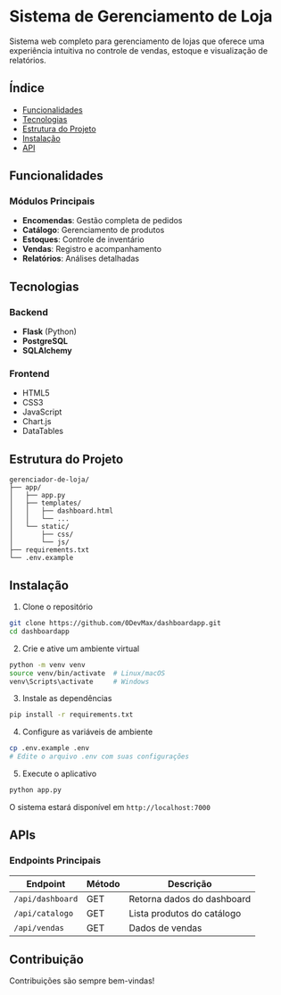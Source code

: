 # Sistema de Gerenciamento de Loja

Sistema web completo para gerenciamento de lojas que oferece uma experiência intuitiva no controle de vendas, estoque e visualização de relatórios.



## Índice

- [Funcionalidades](#-funcionalidades)
- [Tecnologias](#-tecnologias)
- [Estrutura do Projeto](#-estrutura-do-projeto)
- [Instalação](#-instalação)
- [API](#-api)

## Funcionalidades

### Módulos Principais
-  **Encomendas**: Gestão completa de pedidos
-  **Catálogo**: Gerenciamento de produtos
-  **Estoques**: Controle de inventário
-  **Vendas**: Registro e acompanhamento
-  **Relatórios**: Análises detalhadas

## Tecnologias

### Backend
- **Flask** (Python)
- **PostgreSQL**
- **SQLAlchemy**

### Frontend
- HTML5
- CSS3
- JavaScript
- Chart.js
- DataTables

## Estrutura do Projeto

```
gerenciador-de-loja/
├── app/
│   ├── app.py
│   ├── templates/
│   │   ├── dashboard.html
│   │   └── ...
│   └── static/
│       ├── css/
│       └── js/
├── requirements.txt
└── .env.example
```

## Instalação

1. Clone o repositório
```bash
git clone https://github.com/0DevMax/dashboardapp.git
cd dashboardapp
```

2. Crie e ative um ambiente virtual
```bash
python -m venv venv
source venv/bin/activate  # Linux/macOS
venv\Scripts\activate     # Windows
```

3. Instale as dependências
```bash
pip install -r requirements.txt
```

4. Configure as variáveis de ambiente
```bash
cp .env.example .env
# Edite o arquivo .env com suas configurações
```

5. Execute o aplicativo
```bash
python app.py
```

O sistema estará disponível em `http://localhost:7000`

## APIs

### Endpoints Principais

| Endpoint | Método | Descrição |
|----------|---------|-----------|
| `/api/dashboard` | GET | Retorna dados do dashboard |
| `/api/catalogo` | GET | Lista produtos do catálogo |
| `/api/vendas` | GET | Dados de vendas |


## Contribuição

Contribuições são sempre bem-vindas!
